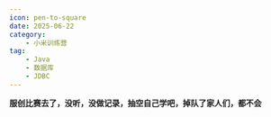 ```yaml
---
icon: pen-to-square
date: 2025-06-22
category:
    - 小米训练营
tag:
    - Java
    - 数据库
    - JDBC
---
```

**服创比赛去了，没听，没做记录，抽空自己学吧，掉队了家人们，都不会**